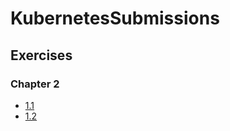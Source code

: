 # KubernetesSubmissions

## Exercises

### Chapter 2

- [1.1](https://github.com/Ik-12/KubernetesSubmissions/tree/1.1/log_output)
- [1.2](https://github.com/Ik-12/KubernetesSubmissions/tree/1.2/the_project/todo_app)
